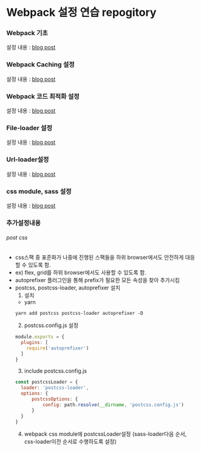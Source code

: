 # Webpack 설정 연습 repogitory

### Webpack 기초
설정 내용 : [blog post](https://kmj24.tistory.com/172 "blog link")

### Webpack Caching 설정
설정 내용 : [blog post](https://kmj24.tistory.com/174 "blog link")

### Webpack 코드 최적화 설정
설정 내용 : [blog post](https://kmj24.tistory.com/175 "blog link")

### File-loader 설정
설정 내용 : [blog post](https://kmj24.tistory.com/178 "blog link")

### Url-loader설정
설정 내용 : [blog post](https://kmj24.tistory.com/179 "blog link")

### css module, sass 설정
설정 내용 : [blog post](https://kmj24.tistory.com/180 "blog link")

### 추가설정내용
###### post css
- css스팩 중 표준화가 나중에 진행된 스팩들을 하위 browser에서도 안전하게 대응할 수 있도록 함.
- ex) flex, grid를 하위 browser에서도 사용할 수 있도록 함.
- autoprefixer 플러그인을 통해 prefix가 필요한 모든 속성을 찾아 추가시킴
- postcss, postcss-loader, autoprefixer 설치
  1. 설치
    + yarn
    ```
    yarn add postcss postcss-loader autoprefixer -D
    ```
  2. postcss.config.js 설정
  ```js
  module.exports = {
    plugins: [
      require('autoprefixer')
    ]
  }
  ```
  3. include postcss.config.js
  ```js
  const postcssLoader = {
    loader: 'postcss-loader',
    options: {
        postcssOptions: {
            config: path.resolve(__dirname, 'postcss.config.js')
        }
    }
  }
  ```
  4. webpack css module에 postcssLoader설정 (sass-loader다음 순서, css-loader이전 순서로 수행하도록 설정)